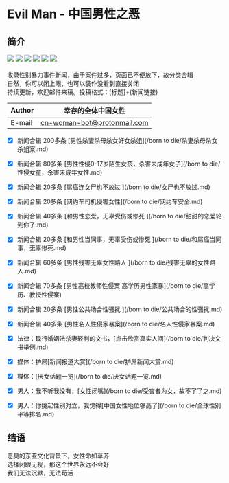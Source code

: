 # Evil Man - 中国男性之恶
## 简介
![](https://img.shields.io/badge/%E5%A5%B3%E7%AB%A5-%E4%BF%9D%E6%8A%A4-blue)
![](https://img.shields.io/badge/%E5%A4%BA%E5%91%BD-%E6%81%8B%E7%88%B1-red)
![](https://img.shields.io/badge/%E9%AB%98%E6%A0%A1-%E6%80%A7%E4%BE%B5-orange)
![](https://img.shields.io/badge/-%E6%80%A7%E9%AA%9A%E6%89%B0-lightgrey)
![](https://img.shields.io/badge/%E5%A9%9A%E5%A5%B3-%E5%AE%B6%E6%9A%B4-blueviolet)
![](https://img.shields.io/badge/%E7%BD%91%E7%BA%A6%E8%BD%A6-%E5%AE%89%E5%85%A8-brightgreen)<br>
<br>收录性别暴力事件新闻，由于案件过多，页面已不便放下，故分类合辑<br>
自然，你可以闭上眼，也可以装作没看到直接关闭<br>
持续更新，欢迎邮件来稿。投稿格式：[标题]+(新闻链接)<br>

|Author|幸存的全体中国女性|
|---|---
|E-mail|cn-woman-bot@protonmail.com


- [x] 新闻合辑 200多条 
  [男性杀妻杀母杀女奸女杀姐](/born to die/杀妻杀母杀女杀姐案.md)<br>
- [x] 新闻合辑 80多条
  [男性性侵0-17岁陌生女孩，杀害未成年女子](/born to die/性侵女童，杀害未成年女性.md)<br>
- [x] 新闻合辑 20多条
  [屌癌连女尸也不放过 ](/born to die/女尸也不放过.md)<br>
- [x] 新闻合辑 20多条
  [网约车司机侵害女性](/born to die/网约车安全.md)<br>
- [x] 新闻合辑 40多条
  [和男性恋爱，无辜受伤或惨死 ](/born to die/甜甜的恋爱轮到你了.md)<br>
- [x] 新闻合辑 20多条
  [和男性当同事，无辜受伤或惨死 ](/born to die/和屌癌当同事，无辜惨死.md)<br>
- [x] 新闻合辑 60多条
  [男性残害无辜女性路人 ](/born to die/残害无辜的女性路人.md)<br>
- [x] 新闻合辑 70多条
  [男性高校教师性侵案 高学历男性家暴](/born to die/高学历、教授性侵案)<br>
- [x] 新闻合辑 20多条
  [男性公共场合性骚扰 ](/born to die/公共场合的性骚扰.md)<br>
- [x] 新闻合辑 40多条
  [男性名人性侵家暴案](/born to die/名人性侵家暴案.md)<br>

- [x] 法律：现行婚姻法杀妻轻判的文书，[点击欣赏真实人间](/born to die/判决文书举例.md)<br>
- [x] 媒体：护屌[新闻报道大赏](/born to die/护屌新闻大赏.md)<br>
- [x] 媒体：[厌女话题一览](/born to die/厌女话题一览.md)<br>
- [x] 男人：我不听我没有，[女性闭嘴](/born to die/受害者为女，故不了了之.md)<br>
- [x] 男人：你挑起性别对立，我觉得[中国女性地位够高了](/born to die/全球性别平等排名.md)<br>

## 结语 

恶臭的东亚文化背景下，女性命如草芥<br>
选择闭眼无视，那这个世界永远不会好<br>
我们无法沉默，无法苟活<br>
